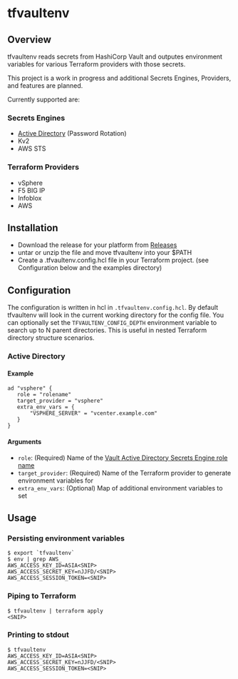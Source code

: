 # tfvaultenv

## Overview

tfvaultenv reads secrets from HashiCorp Vault and outputes environment variables for various Terraform providers with those secrets.

This project is a work in progress and additional Secrets Engines, Providers, and features are planned.

Currently supported are:

### Secrets Engines

- [Active Directory](https://www.vaultproject.io/docs/secrets/ad) (Password Rotation)
- Kv2
- AWS STS

### Terraform Providers

- vSphere
- F5 BIG IP
- Infoblox
- AWS

## Installation

- Download the release for your platform from [Releases](https://github.com/oulman/tfvaultenv/releases)
- untar or unzip the file and move tfvaultenv into your $PATH
- Create a .tfvaultenv.config.hcl file in your Terraform project. (see Configuration below and the examples directory)

## Configuration

The configuration is written in hcl in `.tfvaultenv.config.hcl`. By default tfvaultenv will look in the current working directory for the config file. You can optionally set the `TFVAULTENV_CONFIG_DEPTH` environment variable to search up to N parent directories. This is useful in nested Terraform directory structure scenarios.

### Active Directory

#### Example

```hcl
ad "vsphere" {
   role = "rolename"
   target_provider = "vsphere"
   extra_env_vars = {
       "VSPHERE_SERVER" = "vcenter.example.com"
   }
}
```

#### Arguments

- `role`: (Required) Name of the [Vault Active Directory Secrets Engine role name](https://www.vaultproject.io/docs/secrets/ad)
- `target_provider`: (Required) Name of the Terraform provider to generate environment variables for
- `extra_env_vars`: (Optional) Map of additional environment variables to set

## Usage

### Persisting environment variables

```
$ export `tfvaultenv`
$ env | grep AWS_
AWS_ACCESS_KEY_ID=ASIA<SNIP>
AWS_ACCESS_SECRET_KEY=nJJFD/<SNIP>
AWS_ACCESS_SESSION_TOKEN=<SNIP>
```

### Piping to Terraform

```
$ tfvaultenv | terraform apply
<SNIP>
```

### Printing to stdout

```
$ tfvaultenv
AWS_ACCESS_KEY_ID=ASIA<SNIP>
AWS_ACCESS_SECRET_KEY=nJJFD/<SNIP>
AWS_ACCESS_SESSION_TOKEN=<SNIP>
```
